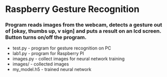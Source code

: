 # Raspberry Gesture Recognition

### Program reads images from the webcam, detects a gesture out of [okay, thumbs up, v sign] and puts a result on an lcd screen. Button turns on/off the program.

- test.py - program for gesture recognition on PC
- lab1.py - program for Raspberry PI
- images.py - collect images for neural network training
- images/ - collected images
- my_model.h5 - trained neural network
